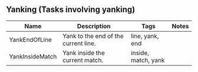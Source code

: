 ## Yanking (Tasks involving yanking)
| Name | Description | Tags | Notes 
| --- | -------- | -------- | -------- |
|YankEndOfLine | Yank to the end of the current line. |  line,  yank, end |
|YankInsideMatch | Yank inside the current match. |  inside,  match, yank |